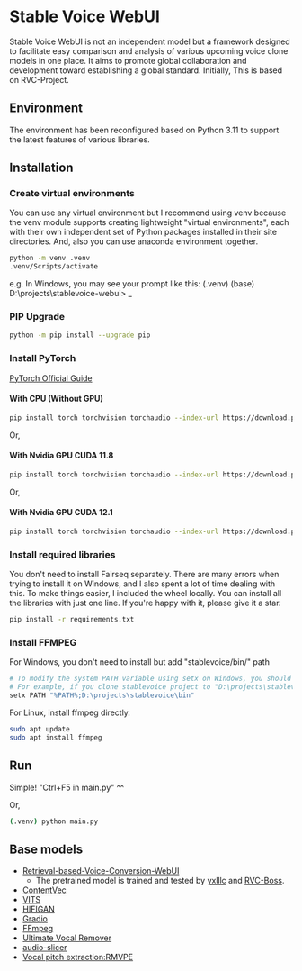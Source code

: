# Stable Voice WebUI
Stable Voice WebUI is not an independent model but a framework designed to facilitate easy comparison and analysis of various upcoming voice clone models in one place. It aims to promote global collaboration and development toward establishing a global standard. Initially, This is based on RVC-Project.


## Environment
The environment has been reconfigured based on Python 3.11 to support the latest features of various libraries.


## Installation
### Create virtual environments
You can use any virtual environment but I recommend using venv because the venv module supports creating lightweight "virtual environments", each with their own independent set of Python packages installed in their site directories. And, also you can use anaconda environment together.

```bash
python -m venv .venv
.venv/Scripts/activate
```
e.g. In Windows, you may see your prompt like this: (.venv) (base) D:\projects\stablevoice-webui> _

### PIP Upgrade
```bash
python -m pip install --upgrade pip
```

### Install PyTorch
[PyTorch Official Guide](https://pytorch.org/get-started/locally/)

#### With CPU (Without GPU)
```bash
pip install torch torchvision torchaudio --index-url https://download.pytorch.org/whl/cpu
```

Or,
#### With Nvidia GPU CUDA 11.8
```bash
pip install torch torchvision torchaudio --index-url https://download.pytorch.org/whl/cu118
```

Or,
#### With Nvidia GPU CUDA 12.1
```bash
pip install torch torchvision torchaudio --index-url https://download.pytorch.org/whl/cu121
```

### Install required libraries
You don't need to install Fairseq separately. There are many errors when trying to install it on Windows, and I also spent a lot of time dealing with this. To make things easier, I included the wheel locally. You can install all the libraries with just one line. If you're happy with it, please give it a star.

```bash
pip install -r requirements.txt
```

### Install FFMPEG
For Windows, you don't need to install but add "stablevoice/bin/" path
```bash
# To modify the system PATH variable using setx on Windows, you should open the Command Prompt as Administrator.
# For example, if you clone stablevoice project to "D:\projects\stablevoice" then
setx PATH "%PATH%;D:\projects\stablevoice\bin"
```

For Linux, install ffmpeg directly.
```bash
sudo apt update
sudo apt install ffmpeg
```

## Run
Simple! "Ctrl+F5 in main.py" ^^

Or,
```bash
(.venv) python main.py
```

## Base models
+ [Retrieval-based-Voice-Conversion-WebUI](https://github.com/RVC-Project/Retrieval-based-Voice-Conversion-WebUI/)
  + The pretrained model is trained and tested by [yxlllc](https://github.com/yxlllc/RMVPE) and [RVC-Boss](https://github.com/RVC-Boss).
+ [ContentVec](https://github.com/auspicious3000/contentvec/)
+ [VITS](https://github.com/jaywalnut310/vits)
+ [HIFIGAN](https://github.com/jik876/hifi-gan)
+ [Gradio](https://github.com/gradio-app/gradio)
+ [FFmpeg](https://github.com/FFmpeg/FFmpeg)
+ [Ultimate Vocal Remover](https://github.com/Anjok07/ultimatevocalremovergui)
+ [audio-slicer](https://github.com/openvpi/audio-slicer)
+ [Vocal pitch extraction:RMVPE](https://github.com/Dream-High/RMVPE)
